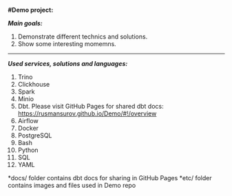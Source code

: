 **#Demo project:**

***Main goals:***
1. Demonstrate different technics and solutions.
2. Show some interesting momemns.

---

***Used services, solutions and languages:***
1) Trino
2) Clickhouse
3) Spark
4) Minio
5) Dbt. Please visit GitHub Pages for shared dbt docs: https://rusmansurov.github.io/Demo/#!/overview
6) Airflow
7) Docker
8) PostgreSQL
9) Bash
10) Python
11) SQL
12) YAML


*docs/ folder contains dbt docs for sharing in GitHub Pages
*etc/ folder contains images and files used in Demo repo
